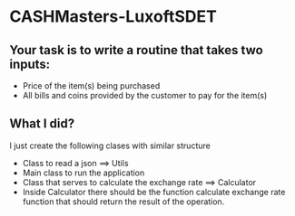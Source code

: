 # CASHMasters-LuxoftSDET
## Your task is to write a routine that takes two inputs:
- Price of the item(s) being purchased 
- All bills and coins provided by the customer to pay for the item(s)


## What I did?
I just create the following clases with similar structure
- Class to read a json ==> Utils
- Main class to run the application 
- Class that serves to calculate the exchange rate ==> Calculator
- Inside Calculator there should be the function calculate exchange rate function that should return the result of the operation.
